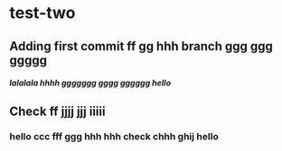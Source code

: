 # test-two

## Adding first commit ff gg hhh branch ggg ggg ggggg

##### lalalala hhhh ggggggg gggg gggggg hello
## Check ff jjjj jjj iiiii 
### hello ccc fff ggg hhh hhh check chhh ghij hello